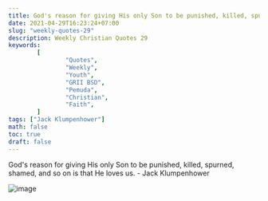 ```yaml
---
title: God's reason for giving His only Son to be punished, killed, spurned, shamed, and so on is that He loves us.
date: 2021-04-29T16:23:24+07:00
slug: "weekly-quotes-29"
description: Weekly Christian Quotes 29
keywords: 
        [
                "Quotes",
                "Weekly",
                "Youth",
                "GRII BSD",
                "Pemuda",
                "Christian",
                "Faith",
        ]
tags: ["Jack Klumpenhower"]
math: false
toc: true
draft: false
---
```


God's reason for giving His only Son to be punished, killed, spurned, shamed, and so on is that He loves us. - Jack Klumpenhower

![image](/images/quotes/20210429.jpeg)